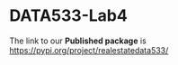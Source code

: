 # DATA533-Lab4   
The link to our **Published package** is https://pypi.org/project/realestatedata533/
